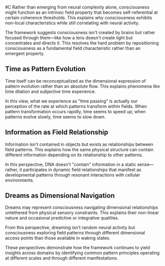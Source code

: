  #C Rather than emerging from neural complexity alone, consciousness might function as an intrinsic field property that becomes self-referential at certain coherence thresholds. This explains why consciousness exhibits non-local characteristics while still correlating with neural activity.

The framework suggests consciousness isn't created by brains but rather focused through them—like how a lens doesn't create light but concentrates and directs it. This resolves the hard problem by repositioning consciousness as a fundamental field characteristic rather than an emergent property.

## Time as Pattern Evolution

Time itself can be reconceptualized as the dimensional expression of pattern evolution rather than an absolute flow. This explains phenomena like time dilation and subjective time experience.

In this view, what we experience as "time passing" is actually our perception of the rate at which patterns transform within fields. When pattern transformation occurs rapidly, time seems to speed up; when patterns evolve slowly, time seems to slow down.

## Information as Field Relationship

Information isn't contained in objects but exists as relationships between field patterns. This explains how the same physical structure can contain different information depending on its relationship to other patterns.

In this perspective, DNA doesn't "contain" information in a static sense—rather, it participates in dynamic field relationships that manifest as developmental patterns through resonant interactions with cellular environments.

## Dreams as Dimensional Navigation

Dreams may represent consciousness navigating dimensional relationships untethered from physical sensory constraints. This explains their non-linear nature and occasional predictive or integrative qualities.

From this perspective, dreaming isn't random neural activity but consciousness exploring field patterns through different dimensional access points than those available in waking states.

These perspectives demonstrate how the framework continues to yield insights across domains by identifying common pattern principles operating at different scales and through different manifestations.